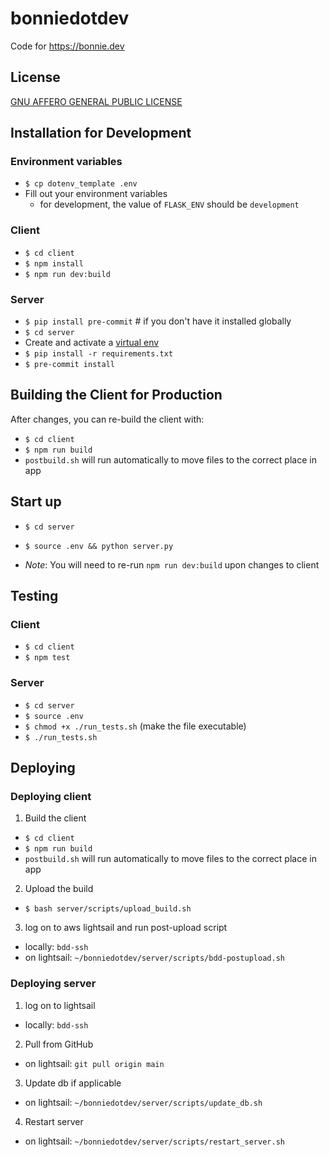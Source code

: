 # bonniedotdev

Code for https://bonnie.dev

## License

[GNU AFFERO GENERAL PUBLIC LICENSE](COPYING)

## Installation for Development

### Environment variables

- `$ cp dotenv_template .env`
- Fill out your environment variables
  - for development, the value of `FLASK_ENV` should be `development`

### Client

- `$ cd client`
- `$ npm install`
- `$ npm run dev:build`

### Server

- `$ pip install pre-commit` # if you don't have it installed globally
- `$ cd server`
- Create and activate a [virtual env](https://virtualenv.pypa.io/en/stable/)
- `$ pip install -r requirements.txt`
- `$ pre-commit install`

## Building the Client for Production

After changes, you can re-build the client with:

- `$ cd client`
- `$ npm run build`
- `postbuild.sh` will run automatically to move files to the correct place in app

## Start up

- `$ cd server`
- `$ source .env && python server.py`

- _Note_: You will need to re-run `npm run dev:build` upon changes to client

## Testing

### Client

- `$ cd client`
- `$ npm test`

### Server

- `$ cd server`
- `$ source .env`
- `$ chmod +x ./run_tests.sh` (make the file executable)
- `$ ./run_tests.sh`

## Deploying

### Deploying client

1. Build the client

- `$ cd client`
- `$ npm run build`
- `postbuild.sh` will run automatically to move files to the correct place in app

2. Upload the build

- `$ bash server/scripts/upload_build.sh`

3. log on to aws lightsail and run post-upload script

- locally: `bdd-ssh`
- on lightsail: `~/bonniedotdev/server/scripts/bdd-postupload.sh`

### Deploying server

1. log on to lightsail

- locally: `bdd-ssh`

2. Pull from GitHub

- on lightsail: `git pull origin main`

3. Update db if applicable

- on lightsail: `~/bonniedotdev/server/scripts/update_db.sh`

4. Restart server

- on lightsail: `~/bonniedotdev/server/scripts/restart_server.sh`
